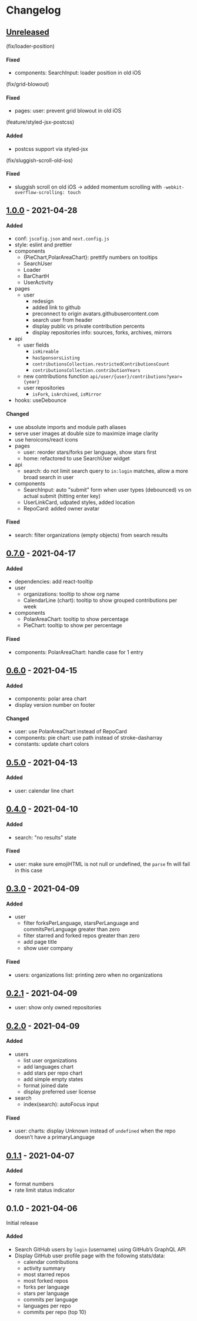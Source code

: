 # Changelog

## [Unreleased]

(fix/loader-position)
#### Fixed
- components: SearchInput: loader position in old iOS

(fix/grid-blowout)
#### Fixed
- pages: user: prevent grid blowout in old iOS

(feature/styled-jsx-postcss)
#### Added
- postcss support via styled-jsx

(fix/sluggish-scroll-old-ios)
#### Fixed
- sluggish scroll on old iOS -> added momentum scrolling with `-webkit-overflow-scrolling: touch`

## [1.0.0] - 2021-04-28
#### Added
- conf: `jscofig.json` and `next.config.js`
- style: eslint and prettier
- components
  - {PieChart,PolarAreaChart}: prettify numbers on tooltips
  - SearchUser
  - Loader
  - BarChartH
  - UserActivity
- pages
  - user
    - redesign
    - added link to github
    - preconnect to origin avatars.githubusercontent.com
    - search user from header
    - display public vs private contribution percents
    - display repositories info: sources, forks, archives, mirrors
- api
  - user fields
    - `isHireable`
    - `hasSponsorsListing`
    - `contributionsCollection.restrictedContributionsCount`
    - `contributionsCollection.contributionYears`
  - new contributions function `api/user/{user}/contributions?year={year}`
  - user repositories
    - `isFork`, `isArchived`, `isMirror`
- hooks: useDebounce
#### Changed
- use absolute imports and module path aliases
- serve user images at double size to maximize image clarity
- use heroicons/react icons
- pages
  - user: reorder stars/forks per language, show stars first
  - home: refactored to use SearchUser widget
- api
  - search: do not limit search query to `in:login` matches, allow a more broad search in user
- components
  - SearchInput: auto "submit" form when user types (debounced) vs on actual submit (hitting enter key)
  - UserLinkCard, udpated styles, added location
  - RepoCard: added owner avatar
#### Fixed
- search: filter organizations (empty objects) from search results

## [0.7.0] - 2021-04-17
#### Added
- dependencies: add react-tooltip
- user
  - organizations: tooltip to show org name
  - CalendarLine (chart): tooltip to show grouped contributions per week
- components
  - PolarAreaChart: tooltip to show percentage
  - PieChart: tooltip to show per percentage
#### Fixed
- components: PolarAreaChart: handle case for 1 entry

## [0.6.0] - 2021-04-15
#### Added
- components: polar area chart
- display version number on footer
#### Changed
- user: use PolarAreaChart instead of RepoCard
- components: pie chart: use path instead of stroke-dasharray
- constants: update chart colors

## [0.5.0] - 2021-04-13
#### Added
- user: calendar line chart

## [0.4.0] - 2021-04-10
#### Added
- search: "no results" state
#### Fixed
- user: make sure emojiHTML is not null or undefined, the `parse` fn will fail in this case

## [0.3.0] - 2021-04-09
#### Added
- user
  - filter forksPerLanguage, starsPerLanguage and commitsPerLanguage greater than zero
  - filter starred and forked repos greater than zero
  - add page title
  - show user company
#### Fixed
- users: organizations list: printing zero when no organizations

## [0.2.1] - 2021-04-09
- user: show only owned repositories

## [0.2.0] - 2021-04-09
#### Added
- users
  - list user organizations
  - add languages chart
  - add stars per repo chart
  - add simple empty states
  - format joined date
  - display preferred user license
- search
  - index(search): autoFocus input

#### Fixed
- user: charts: display Unknown instead of `undefined` when the repo doesn’t have a primaryLanguage

## [0.1.1] - 2021-04-07
#### Added
- format numbers
- rate limit status indicator

## 0.1.0 - 2021-04-06
Initial release
#### Added
- Search GitHub users by `login` (username) using GitHub’s GraphQL API
- Display GitHub user profile page with the following stats/data:
  - calendar contributions
  - activity summary
  - most starred repos
  - most forked repos
  - forks per language
  - stars per language
  - commits per language
  - languages per repo
  - commits per repo (top 10)

[Unreleased]: https://github.com/noeldelgado/gh-profile-stats/compare/v1.0.0...HEAD
[1.0.0]: https://github.com/noeldelgado/gh-profile-stats/compare/v0.7.0...v1.0.0
[0.7.0]: https://github.com/noeldelgado/gh-profile-stats/compare/v0.6.0...v0.7.0
[0.6.0]: https://github.com/noeldelgado/gh-profile-stats/compare/v0.5.0...v0.6.0
[0.5.0]: https://github.com/noeldelgado/gh-profile-stats/compare/v0.4.0...v0.5.0
[0.4.0]: https://github.com/noeldelgado/gh-profile-stats/compare/v0.3.0...v0.4.0
[0.3.0]: https://github.com/noeldelgado/gh-profile-stats/compare/v0.2.1...v0.3.0
[0.2.1]: https://github.com/noeldelgado/gh-profile-stats/compare/v0.2.0...v0.2.1
[0.2.0]: https://github.com/noeldelgado/gh-profile-stats/compare/v0.1.1...v0.2.0
[0.1.1]: https://github.com/noeldelgado/gh-profile-stats/compare/v0.1.0...v0.1.1
